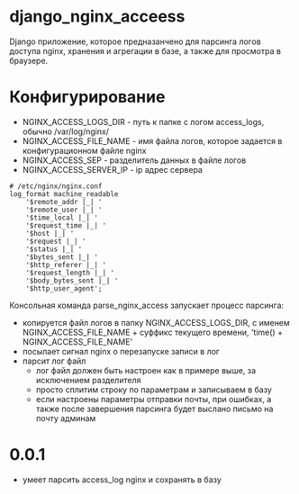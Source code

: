 # django_nginx_acceess

Django приложение, 
которое предназанчено для парсинга логов доступа nginx,
хранения и агрегации в базе,
а также для просмотра в браузере.

# Конфигурирование

* NGINX_ACCESS_LOGS_DIR - путь к папке с логом access_logs, 
обычно /var/log/nginx/
* NGINX_ACCESS_FILE_NAME - имя файла логов, 
которое задается в конфигурационном файле nginx
* NGINX_ACCESS_SEP - разделитель данных в файле логов
* NGINX_ACCESS_SERVER_IP - ip адрес сервера

```
# /etc/nginx/nginx.conf
log_format machine_readable
    '$remote_addr |_| '
    '$remote_user |_| '
    '$time_local |_| '
    '$request_time |_| '
    '$host |_| '
    '$request |_| '
    '$status |_| '
    '$bytes_sent |_| '
    '$http_referer |_| '
    '$request_length |_| '
    '$body_bytes_sent |_| '                
    '$http_user_agent';
```
Консольная команда parse_nginx_access запускает процесс парсинга:

* копируется файл логов в папку NGINX_ACCESS_LOGS_DIR, 
с именем NGINX_ACCESS_FILE_NAME + суффикс текущего времени,
'time() + NGINX_ACCESS_FILE_NAME'
* посылает сигнал nginx о перезапуске записи в лог
* парсит лог файл
    * лог файл должен быть настроен как в примере выше, 
    за исключением разделителя
    * просто сплитим строку по параметрам и записываем в базу
    * если настроены параметры отправки почты,
    при ошибках, а также после завершения парсинга будет выслано письмо на почту админам

# 0.0.1

* умеет парсить access_log nginx и сохранять в базу
